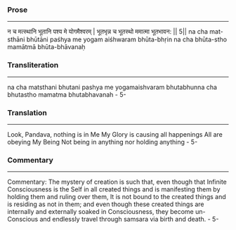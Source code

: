 ### Prose 
 --- 
न च मत्स्थानि भूतानि पश्य मे योगमैश्वरम् |
भूतभृन्न च भूतस्थो ममात्मा भूतभावन: || 5||
na cha mat-sthāni bhūtāni paśhya me yogam aiśhwaram
bhūta-bhṛin na cha bhūta-stho mamātmā bhūta-bhāvanaḥ

### Transliteration 
 --- 
na cha matsthani bhutani pashya me yogamaishvaram bhutabhunna cha bhutastho mamatma bhutabhavanah - 5-

### Translation 
 --- 
Look, Pandava, nothing is in Me My Glory is causing all happenings All are obeying My Being Not being in anything nor holding anything - 5-

### Commentary 
 --- 
Commentary: The mystery of creation is such that, even though that Infinite Consciousness is the Self in all created things and is manifesting them by holding them and ruling over them, It is not bound to the created things and is residing as not in them; and even though these created things are internally and externally soaked in Consciousness, they become un-Conscious and endlessly travel through samsara via birth and death. - 5-